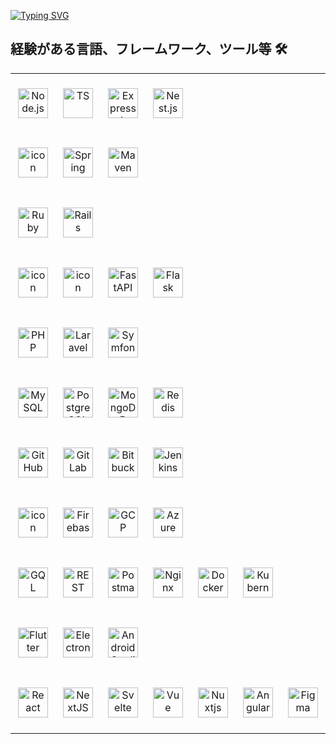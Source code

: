 [![Typing SVG](https://readme-typing-svg.herokuapp.com?font=Pacifico&color=%2336BCF7&size=48&center=true&vCenter=true&width=1200&height=100&lines=フロントエンド・フルスタック・アジャイル;Frontend・FullStack・Agile;前端・全栈・敏捷)](https://git.io/typing-svg)

## 経験がある言語、フレームワーク、ツール等 🛠

<table align="center">
  <tr>
    <td align="center" width="96" height="96">
        <img src="https://skillicons.dev/icons?i=nodejs" width="48" height="48" alt="Node.js" />
    </td>
    <td align="center" width="96" height="96">
        <img src="https://techstack-generator.vercel.app/ts-icon.svg" alt="TS" width="48" height="48" />
    </td>
    <td align="center" width="96" height="96">
        <img src="https://skillicons.dev/icons?i=expressjs" width="48" height="48" alt="Express.js" />
    </td>
    <td align="center" width="96" height="96">
      <img src="https://skillicons.dev/icons?i=nestjs" width="48" height="48" alt="Nest.js" />
    </td>
  </tr>
  <tr>
    <td align="center" width="96" height="96">
      <img src="https://techstack-generator.vercel.app/java-icon.svg" alt="icon" width="48" height="48" />
    </td>
    <td align="center" width="96" height="96">
      <img src="https://skillicons.dev/icons?i=spring" width="48" height="48" alt="Spring" />
    </td>
    <td align="center" width="96" height="96">
      <img src="https://skillicons.dev/icons?i=maven" width="48" height="48" alt="Maven" />
    </td>
  </tr>
  <tr>
    <td align="center" width="96" height="96">
      <img src="https://skillicons.dev/icons?i=ruby" width="48" height="48" alt="Ruby" />
    </td>
    <td align="center" width="96" height="96">
      <img src="https://skillicons.dev/icons?i=rails" width="48" height="48" alt="Rails" />
    </td>
  </tr>
  <tr>
    <td align="center" width="96" height="96">
      <img src="https://techstack-generator.vercel.app/python-icon.svg" alt="icon" width="48" height="48" />
    </td>
    <td align="center" width="96" height="96">
      <img src="https://techstack-generator.vercel.app/django-icon.svg" alt="icon" width="48" height="48" />
    </td>
    <td align="center" width="96" height="96">
      <img src="https://skillicons.dev/icons?i=fastapi" width="48" height="48" alt="FastAPI" />
    </td>
    <td align="center" width="96" height="96">
      <img src="https://skillicons.dev/icons?i=flask" width="48" height="48" alt="Flask" />
    </td>
  </tr>
  <tr>
    <td align="center" width="96" height="96">
      <img src="https://skillicons.dev/icons?i=php" width="48" height="48" alt="PHP" />
    </td>
    <td align="center" width="96" height="96">
      <img src="https://skillicons.dev/icons?i=laravel" width="48" height="48" alt="Laravel" />
    </td>
    <td align="center" width="96" height="96">
      <img src="https://skillicons.dev/icons?i=symfony" width="48" height="48" alt="Symfony" />
    </td>
  </tr>
  <tr>
    <td align="center" width="96" height="96">
      <img src="https://techstack-generator.vercel.app/mysql-icon.svg" alt="MySQL" width="48" height="48" />
    </td>
    <td align="center" width="96" height="96">
      <img src="https://skillicons.dev/icons?i=postgresql" width="48" height="48" alt="PostgreSQL" />
    </td>
    <td align="center" width="96" height="96">
      <img src="https://skillicons.dev/icons?i=mongodb" width="48" height="48" alt="MongoDB" />
    </td>
    <td align="center" width="96" height="96">
      <img src="https://skillicons.dev/icons?i=redis" width="48" height="48" alt="Redis" />
    </td>
  </tr>
  <tr>
    <td align="center" width="96" height="96">
      <img src="https://techstack-generator.vercel.app/github-icon.svg" width="48" height="48" alt="GitHub" />
    </td>
    <td align="center" width="96" height="96">
      <img src="https://skillicons.dev/icons?i=gitlab" width="48" height="48" alt="GitLab" />
    </td>
    <td align="center" width="96" height="96">
      <img src="https://skillicons.dev/icons?i=bitbucket" width="48" height="48" alt="Bitbucket" />
    </td>
    <td align="center" width="96" height="96">
      <img src="https://skillicons.dev/icons?i=jenkins" width="48" height="48" alt="Jenkins" />
    </td>
  </tr>
  <tr>
    <td align="center" width="96" height="96">
      <img src="https://techstack-generator.vercel.app/aws-icon.svg" alt="icon" width="48" height="48" />
    </td>
    <td align="center" width="96" height="96">
      <img src="https://skillicons.dev/icons?i=firebase" width="48" height="48" alt="Firebase" />
    </td>
    <td align="center" width="96" height="96">
      <img src="https://skillicons.dev/icons?i=gcp" width="48" height="48" alt="GCP" />
    </td>
    <td align="center" width="96" height="96"> 
      <img src="https://skillicons.dev/icons?i=azure" width="48" height="48" alt="Azure" />
    </td>
  </tr>
  <tr>
    <td align="center" width="96" height="96">
      <img src="https://techstack-generator.vercel.app/graphql-icon.svg" width="48" height="48" alt="GQL" />
    </td>
    <td align="center" width="96" height="96">
      <img src="https://techstack-generator.vercel.app/restapi-icon.svg" width="48" height="48" alt="REST" />
    </td>
    <td align="center" width="96" height="96">
      <img src="https://skillicons.dev/icons?i=postman" width="48" height="48" alt="Postman" />
    </td>
    <td align="center" width="96" height="96">
      <img src="https://techstack-generator.vercel.app/nginx-icon.svg" width="48" height="48" alt="Nginx" />
    </td>
    <td align="center" width="96" height="96">
      <img src="https://techstack-generator.vercel.app/docker-icon.svg" width="48" height="48" alt="Docker" />
    </td>
    <td align="center" width="96" height="96">
      <img src="https://techstack-generator.vercel.app/kubernetes-icon.svg" width="48" height="48" alt="Kubernetes" />
    </td>
  </tr>
  <tr>
    <td align="center" width="72" height="96">
      <img src="https://skillicons.dev/icons?i=flutter" width="48" height="48" alt="Flutter" />
    </td>
    <td align="center" width="72" height="96">
      <img src="https://skillicons.dev/icons?i=electron" width="48" height="48" alt="Electron" />
    </td>
    <td align="center" width="72" height="96">
      <img src="https://skillicons.dev/icons?i=androidstudio" width="48" height="48" alt="AndroidStudio" />
    </td>
  </tr>
  <tr>
    <td align="center" width="96" height="96">
        <img src="https://techstack-generator.vercel.app/react-icon.svg" alt="React" width="48" height="48" />
    </td>
    <td align="center" width="96" height="96">
      <img src="https://skillicons.dev/icons?i=nextjs" width="48" height="48" alt="NextJS" />
    </td>
    <td align="center" width="96" height="96">
      <img src="https://skillicons.dev/icons?i=svelte" width="48" height="48" alt="Svelte" />
    </td>
    <td align="center" width="96" height="96">
      <img src="https://skillicons.dev/icons?i=vue" width="48" height="48" alt="Vue" />
    </td>
    <td align="center" width="96" height="96">
      <img src="https://skillicons.dev/icons?i=nuxtjs" width="48" height="48" alt="Nuxtjs" />
    </td>
    <td align="center" width="96" height="96">
      <img src="https://skillicons.dev/icons?i=angular" width="48" height="48" alt="Angular" />
    </td>
    <td align="center" width="96" height="96">
      <img src="https://skillicons.dev/icons?i=figma" width="48" height="48" alt="Figma" />
    </td>
  </tr>
</table>
